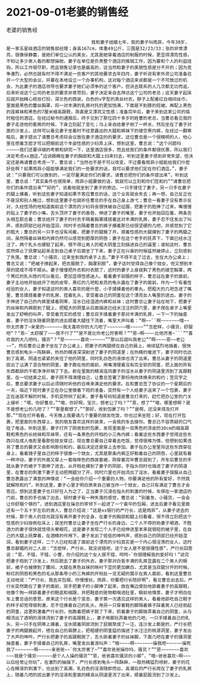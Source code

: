 # 2021-09-01老婆的销售经



老婆的销售经



                
									我和妻子结婚七年，我的妻子叫雨菲，今年30岁，是一家五星级酒店的销售部经理；身高167cm，体重49公斤，三围是32/23/33；张的非常漂亮，很像徐静蕾，是她们单位公认的美女，尤其是她穿着酒店的制服的时候，更显得漂亮性感，不知让多少男人看的都想操她，妻子在单位是负责整个酒店的推销工作，因为要和个人的利益挂钩，所以工作很尽职，而且销售记录也是最高的，这当然和妻子的美貌性感是分不开的；因为竞争激烈，必然也就有时不得不满足一些客户的其他要求去年四月，妻子听说有家外资公司准备召开一个大型的会议，并要在本地设立一个办事机构，这对每个酒店来说都是一个不可放过的机会，为此妻子的酒店领导也要求妻子她们必须争的这个客户。但派去联系的人几次都无功而返，后来听说这个公司的老总的要求非常苛刻，妻子决定亲自去拜访这个公司的老总；这天妻子起床后就开始精心梳妆打扮，深兰色的西装，白色的v字型的真丝衬衣，脖子上配着红白相间丝巾，里面是黑色的蕾丝胸罩，将一对丰满的乳房衬托的更加饱满，下面是不到膝的短裙，再配上黑色的连裤袜和黑色的7厘米细高跟鞋，简直是又漂亮又性感；准备完毕后，妻子来到这家公司的临时租住的酒店，在经过秘书的通报后，终于见到了那位四十多岁的姓曹的老总，当曹总看见我的妻子走进他的套房的时候，下身立刻起了变化；马上亲自给妻子倒了一杯水，然后坐在了妻子对面的沙发上，这样可以看见妻子坐着时不经意露出的大腿和裤袜下的镂空黑内裤，在经过一翻寒暄后，妻子提出了请曹总考虑将会议放在妻子酒店的的要求，这位曹总是一个很精明的人，他心里在想着怎麽才可以把眼前这个丰姿性感的少妇弄上床，想到这里，曹总说：“这个问题吗~~~~~我们还要详细的考察和研究一下，这里酒店很多，而且给我们的条件都很优惠，所以我们决定考虑xx酒店，”边说眼睛在妻子的胸部和大腿上扫来扫去，听到这里妻子感到非常失望，但决定还是再请曹总考虑一下，曹总说；“当然也不是不可以改变，不过要看雨菲小姐能给我们什麽好处啊？如果雨菲小姐能够满足我们的一些要求的话，我可以要求他们定在你们酒店。”，妻子说：“只要我们可以做到的，一定尽量满足你们的要求，请曹总把你们的条件提出来”。听到这里，曹总说：“其实条件也很简单，雨菲小姐要做的话，我就可以立刻和你们签和约”“请曹总把你们的条件提出来”“好的”，说着他就坐到了妻子的旁边，一只手搂住了妻子，另一只手在妻子的腿上摸着，听到这些妻子知道如果不答应曹总的话，这个业务就会失去；再一想，自己反正也不是没和别人睡过，想到这里妻子也就听任曹总的手在自己身上游弋；曹总一看妻子没有表示反对，久经性场的他知道面前这个漂亮的少妇将会很快被自己征服，把妻子的脸捧了过来，嘴慢慢的贴上了妻子的小嘴，舌头顶开了妻子的香唇，伸进了妻子的嘴里，妻子也开始回应着，两条舌头相互胶合着；曹总结开了妻子的衬衣手隔着胸罩揉搓着这对丰满的乳房，妻子忍不住发出了叫声，感到阴部已经开始湿润，同时手也隔着曹总的裤子摸着那已经很坚硬的几吧，并感觉到了它的粗大；曹总的另一只手也没有闲着，把妻子的腿搬了开，顺着性感的大腿摸到了妻子的两腿之间，虽然隔着丝袜和内裤仍然可以感觉到肥厚的阴唇；妻子在这个老手的抚弄下，下面已经水汪汪了，两个乳头也硬挺了起来，恨不得让男人的粗大阴茎立刻插进自己的逼里；谁知这时，曹总突然停止了抚摩站起来走到自己桌子后面坐了下来，妻子正在兴奋的时候猛然被停止，立刻感到了失落。曹总说：“小骚货，过来坐到我的桌子上去，”妻子不得不走了过去，坐在大办公桌上；曹总又说：“把裙子撩起来，把衣服脱了，胸罩别脱”，妻子这时觉得自己像个妓女，但又想到丰厚的提成不得不顺从。妻子慢慢把外衣和衬衣脱了，这时的妻子上身就剩了黑色的镂空胸罩，两个黑红的乳头隐约可以看见，更加显得性感迷人。看着妻子驯服的样子，曹总站在妻子的面前，妻子主动地开始结开了他的皮带，黑红的几吧和发亮的龟头露在了妻子的面前，作为一个有着性经验的女人，妻子知道这时的男人喜欢的是什麽，小手揉摸着他的睾丸，把粗大的几吧含进了嘴里，曹总揉搓着妻子的乳房，捏着乳头，享受着自己的阴茎在这个漂亮女人嘴里的进出，妻子的手伸进了自己的内裤里揉着阴蒂，淫水已经湿透内裤和丝袜；这时曹总让妻子站在地下，把妻子的丝袜和内裤脱到了腿上，把粗大的阴茎从后面插进已经水汪汪的阴穴里，妻子爬在桌子上嘴里发出了舒畅的叫声，享受着充实的感觉；曹总双手揉着妻子那对丰满的乳房，一下一下的抽查着，妻子的淫水随着阴茎的进出顺着大腿往下流着，嘴里大声叫着：“啊~~``啊~~~~~~~哦~~你太厉害了~亲爱的~~~~~~~我太喜欢你的大几吧了~~~~~~~哦~~~~~”“怎麽样，小骚货，舒服吧”？“恩~`太舒服了~~~我不行了”“是不是比你老公厉害啊？”“恩~啊~~~~比他厉害~```”“喜欢我的大几吧吗，骚货”？“恩~~~~~~喜欢~~~~~~”“那以后就叫我老公”“啊~~~~恩~~老公~~”，然后曹总让妻子坐在了办公桌上，把妻子的两腿搭在自己的肩上，继续猛烈地插着，很快曹总感到龟头一阵酥麻，热热的精液深深射进了妻子的阴道里；在热精的催进下，妻子同时也达到了高潮，阴道也紧紧的夹住了他的阴茎，同时乳白色的液体也流了出来。曹总从妻子的阴道里拔出了沾满了混合物的阴茎，妻子跪在他的面前，用嘴清理着没有完全软的阴茎，把上面的所有东西都舔的干乾净净并咽了下去。射在里面的精液连同妻子的淫水从妻子的阴道里流到了高跟鞋里。在一切结束之后，妻子顾不得清理自己，让曹总签署了那份用肉体换来的和约；签完字之后，曹总要求妻子以后必须随时听他的召唤来满足他的要求。在和曹总签了协议的一个星期后的一天，临近下班时妻子正在办公室做着下班的准备，突然有一个人给妻子送来了一个包裹，妻子正在迷惑不解的时候，手机突然响了起来，妻子看号码知道是曹总打来的，赶忙把办公室的门关上接听：“喂，你好曹总，”“哦，你好啊，宝贝，想老公了吗？”“恩，想了”“哦，哪里想啊？是不是想老公的几吧了？”“那里都想了。”“那好，收到包裹了吗？”“是啊，还没来得及打开那，”“现在打开看看，今天晚上我要请几个重要的朋友吃饭，你也过来坐陪；好，现在打开包裹，把里面的东西穿上，我的朋友喜欢这样的装束，一会我的车去接你。曹总已不容质疑的口气挂了电话，听到这里，妻子打开了刚收到的包裹，发现里面是一双黑色的漆皮的10cm的细高跟鞋和黑色的长统袜和吊袜带，还有一条黑色的开档的小三角内裤；看着这些东西妻子觉得这些东西只在成人电影里看那些妓女穿过，现在曹总要自己穿着去吃饭，觉得很难为情，但想到如果违背了曹总的要求又会影响那份和约，最后决定还是穿上去参加。妻子在办公室里将这些东西穿在身上，看着镜子里自己的样子很像一个妓女，尤其是那条内裤正好勒着自己的阴唇，心里就有着一种冲动，妻子的外面又穿上一套咖啡色的西装套裙，刚穿着完毕曹总就到了，开车后曹总的手就从妻子的裙子下面伸了进去，从开档处摸到了妻子的阴部，手指头同时也插进了妻子的阴道里，在曹总的刺激下妻子主动把两腿分了开，同时穴里也开始流出了淫水，看着妻子很服从自己曹总表露出了满意的神情说：“一会给你介绍一个重要的人物，你要满足他的所有爱好，不然我就解除和约”，听到这里，妻子心里才明白原来自己被当作一个妓女，自己只有满足了曹总才会答应。想到这里妻子也只好任人为之了，正当妻子沉浸在指头的刺激的时候，车停在一家酒店的门前，曹总的手也抽了出去，顿时妻子有一种失落的感觉，曹总说：“别着急，小骚货，一会会让你舒服个够的”，进到酒店里在操总的带领下一起进了一个豪华的包厢，进去后妻子看见里面还有一个五十岁左右的男人，曹总介绍说：“这是xx银行的严行长，这是雨菲”，从妻子进去的时候，那个男人的目光就没有离开妻子的全身，在妻子的胸部和腿上扫看着，恨不得立刻把这个性感的少妇按倒在床上；就坐时曹总让妻子坐在严行长的身边，二个人不停的劝妻子喝酒，不胜酒力的妻子很快就觉得头晕眼花，这是妻子发现二个人手已经伸进里本来就很短的裙子里，在自己的大腿上抚摩着，在酒精的作用下，妻子发出了低低的呻吟声，感到自己的阴部已经开始湿润，看到妻子这样，二个人已经知道了面前这个漂亮的少妇其实是一个内心很淫荡的女人，这时曹总献媚的对二人说：“怎麽样，严行长，我没说错吧，这个女人是不是很骚性感”，严行长回答说：“恩，不错，不错，小曹，你介绍的这个女人很不错，呵呵~`你很理解我的爱好吗！”说完把妻子抱到了沙发上，然后脱去了妻子的外衣，妻子那对白皙丰满的乳房显露在二个男人的眼前，裙子也被撩到了腰间，大腿在黑色丝袜的映衬下显的更加嫩白，尤其是当双腿分开的时候，粉红的阴唇和黑色的毛从那条窄小的三角裤的开档处一览无疑的展示在男人面前，看到这里曹总主动地说：“严行长，我去买包烟，你慢慢玩，雨菲，你要把行长陪好啊”，看见曹总出去后，严行长突然跪在了妻子的面前，双手把妻子的小脚捧了起来，放在嘴边使劲地舔着妻子的高跟鞋，他像个狗一样舔着妻子的鞋底和细跟，并把鞋底的赃物都咽进肚里，眼前地情景，妻子才明白在车上曹总话的意思，原来这个行长是个变态，妻子第一次遇见这样的男人，看着他舔吃自己鞋子的样子却觉得很刺激，忍不住摸着自己的乳头，用另一只穿着鞋的脚隔着裤子踩着男人已经勃起的阴茎，这更刺激着严行长的，他跪着把裤子脱了下来，抓着妻子的脚拨弄着自己的阴茎，从马眼流出了透明的液体流到了妻子的高跟鞋上，，妻子用脚玩弄着他的几吧，一只手揉着自己的乳头，另一只手在阴蒂上摸着，淫水顺着阴部流到了屁眼聚成了一汪，连沙发上都是的，严行长把妻子的两腿搬起开，搭在自己的肩膀上，把粗硬的阴茎猛的插进了水汪汪的桃源洞里，妻子发出了大声的呻吟，严行长把妻子的高跟鞋脱了，舌头舔着妻子的丝袜脚，下面几吧在妻子的骚洞里抽查着，妻子手揉着自己的乳房，嘴里发出着浪叫声：“哦~~~~啊~~~~~~~操我吧~~~~~~操死我了~~~~~~~啊~~~~~亲爸爸~~`你太厉害了~”“喜欢爸爸操你吗，骚货？”“恩~~~~~~~喜欢~~~我是个骚货~~~~~~是个人人操的骚货”“恩，爸爸喜欢骚货的小脚”，“哦~爸爸喜欢~啊~~~以后经常让你玩”，在激烈的抽插下，严行长感到龟头一阵酥麻，一股热精猛烈喷射，妻子的花心在精液的刺激下，也达到了高潮，乳白色的淫液随即而出，高潮后的严行长爬在了妻子的乳房上，随着几吧的拔出妻子的淫液和里面的精液从阴道里流了出来，顺着屁股流到了沙发上。 
									
								
            

